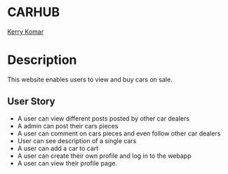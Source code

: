 # CARHUB

[Kerry Komar](https://github.com/Kerrykogei24/CarHub)  
  
# Description  
This website enables users to view and buy cars on sale.

## User Story  
  
* A user can view different posts posted by other car dealers
* A admin can post their cars pieces
* A user can comment on cars pieces and even follow other car dealers 
* User can see description of a single cars  
* A user can add a car to cart
* A user can create their own profile and log in to the webapp
* A user can view their profile page. 
  
